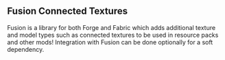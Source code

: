 ## Fusion Connected Textures
Fusion is a library for both Forge and Fabric which adds additional texture and model types such as connected textures to be used in resource packs and other mods! Integration with Fusion can be done optionally for a soft dependency.
